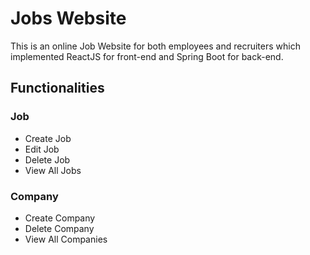 # Jobs Website
This is an online Job Website for both employees and recruiters which implemented ReactJS for front-end and Spring Boot for back-end.
## Functionalities
### Job
- Create Job
- Edit Job
- Delete Job
- View All Jobs
### Company
- Create Company
- Delete Company
- View All Companies